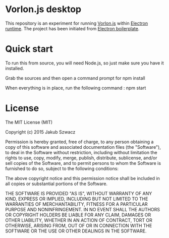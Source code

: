Vorlon.js desktop
==============
This repository is an experiment for running [Vorlon.js](http://www.vorlonjs.com) within [Electron runtime](http://electron.atom.io). 
The project has been initiated from [Electron boilerplate](https://github.com/szwacz/electron-boilerplate).

# Quick start
To run this from source, you will need Node.js, so just make sure you have it installed.

Grab the sources and then open a command prompt for
npm install

When everything is in place, run the following command :
npm start


# License

The MIT License (MIT)

Copyright (c) 2015 Jakub Szwacz

Permission is hereby granted, free of charge, to any person obtaining a copy
of this software and associated documentation files (the "Software"), to deal
in the Software without restriction, including without limitation the rights
to use, copy, modify, merge, publish, distribute, sublicense, and/or sell
copies of the Software, and to permit persons to whom the Software is
furnished to do so, subject to the following conditions:

The above copyright notice and this permission notice shall be included in all
copies or substantial portions of the Software.

THE SOFTWARE IS PROVIDED "AS IS", WITHOUT WARRANTY OF ANY KIND, EXPRESS OR
IMPLIED, INCLUDING BUT NOT LIMITED TO THE WARRANTIES OF MERCHANTABILITY,
FITNESS FOR A PARTICULAR PURPOSE AND NONINFRINGEMENT. IN NO EVENT SHALL THE
AUTHORS OR COPYRIGHT HOLDERS BE LIABLE FOR ANY CLAIM, DAMAGES OR OTHER
LIABILITY, WHETHER IN AN ACTION OF CONTRACT, TORT OR OTHERWISE, ARISING FROM,
OUT OF OR IN CONNECTION WITH THE SOFTWARE OR THE USE OR OTHER DEALINGS IN THE
SOFTWARE.
